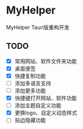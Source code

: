 # MyHelper

MyHelper Tauri版重构开发

## TODO

- [x] 常用网站、软件文件夹功能
- [x] 桌面便签
- [x] 快捷复制功能
- [ ] 添加多语言支持
- [ ] 添加更多功能
- [x] 快捷键打开网站、软件功能
- [ ] 添加主题自定义功能
- [x] 更换logo、自定义动态样式
- [ ] 贴边隐藏功能
